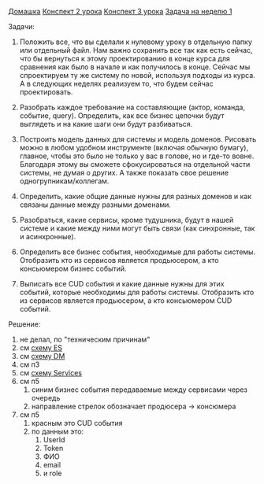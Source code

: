 [Домашка](https://lms.tough-dev.school/materials/92b7ffe8360c49c3920098bdb2ab5a96)
[Конспект 2 урока](https://lms.tough-dev.school/materials/de3486a6d70a4d148b40e3e1cc6a6992)
[Конспект 3 урока](https://lms.tough-dev.school/materials/20ff99106d534f2bbf04e340bb7b3ed4)
[Задача на неделю 1](https://lms.tough-dev.school/materials/245cfae5c5884cb299b7363639c3dfbb)


Задачи:
1. Положить все, что вы сделали к нулевому уроку в отдельную папку или отдельный файл. Нам важно сохранить все так как есть сейчас, что бы вернуться к этому проектированию в конце курса для сравнения как было в начале и как получилось в конце. Сейчас мы спроектируем ту же систему по новой, используя подходы из курса. А в следующих неделях реализуем то, что будем сейчас проектировать.

2. Разобрать каждое требование на составляющие (актор, команда, событие, query). Определить, как все бизнес цепочки будут выглядеть и на какие шаги они будут разбиваться.

3. Построить модель данных для системы и модель доменов. Рисовать можно в любом удобном инструменте (включая обычную бумагу), главное, чтобы это было не только у вас в голове, но и где-то вовне. Благодаря этому вы сможете сфокусироваться на отдельной части системы, не думая о других. А также показать свое решение одногрупникам/коллегам.

4. Определить, какие общие данные нужны для разных доменов и как связаны данные между разными доменами.

5. Разобраться, какие сервисы, кроме тудушника, будут в нашей системе и какие между ними могут быть связи (как синхронные, так и асинхронные).

6. Определить все бизнес события, необходимые для работы системы. Отобразить кто из сервисов является продьюсером, а кто консьюмером бизнес событий.

7. Выписать все CUD события и какие данные нужны для этих событий, которые необходимы для работы системы. Отобразить кто из сервисов является продьюсером, а кто консьюмером CUD событий.

Решение:
1. не делал, по "техническим причинам"
2. см [схему ES](https://miro.com/app/board/uXjVNrIqZ4Q=/?moveToWidget=3458764579501199380&cot=14)
3. см [схему DM](https://miro.com/app/board/uXjVNrIqZ4Q=/?moveToWidget=3458764579742223471&cot=14)
4. см п3
5. см [схему Services](https://miro.com/app/board/uXjVNrIqZ4Q=/?moveToWidget=3458764579767646244&cot=14)
6. см п5
   1. синим бизнес события передаваемые между сервисами через очередь
   2. направление стрелок обозначает продюсера -> консюмера
7. см п5
   1. красным это CUD события
   2. по данным это:
      1. UserId
      2. Token
      3. ФИО
      4. email
      5. и role